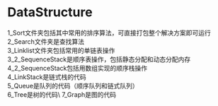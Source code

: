 # DataStructure
1_Sort文件夹包括其中常用的排序算法，可直接打包整个解决方案即可运行   
2_Search文件夹是查找算法  
3_Linklist文件夹包括常用的单链表操作  
3_2_SequenceStack是顺序表操作，包括静态分配和动态分配内存  
4_2_SequenceStack包括用数组实现的顺序栈操作    
4_LinkStack是链式栈的代码  
5_Queue是队列的代码（顺序队列和链式队列）  
6_Tree是树的代码\\
7_Graph是图的代码
